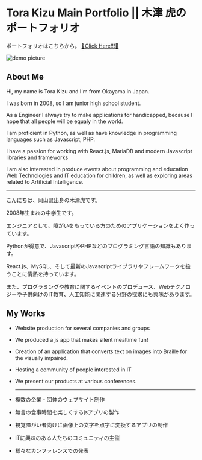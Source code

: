 # Tora Kizu Main Portfolio || 木津 虎のポートフォリオ

ポートフォリオはこちらから。
[🔗Click Here!!!🔗](https://tora-bim.com)


![demo picture](https://i.ibb.co/2ckjwVw/2023-08-30-203651.png)

## About Me

Hi, my name is Tora Kizu and I'm from Okayama in Japan.

I was born in 2008, so I am junior high school student.

As a Engineer I always try to make applications for handicapped, because I hope that all people will be equaly in the world.

I am proficient in Python, as well as have knowledge in programming languages such as Javascript, PHP.

I have a passion for working with React.js, MariaDB and modern Javascript libraries and frameworks

I am also interested in produce events about programming and education Web Technologies and IT education for children, as well as exploring areas related to Artificial Intelligence.

_______

こんにちは、岡山県出身の木津虎です。

2008年生まれの中学生です。

エンジニアとして、障がいをもっている方のためのアプリケーションをよく作っています。

Pythonが得意で、JavascriptやPHPなどのプログラミング言語の知識もあります。

React.js、MySQL、そして最新のJavascriptライブラリやフレームワークを扱うことに情熱を持っています。

また、プログラミングや教育に関するイベントのプロデュース、Webテクノロジーや子供向けのIT教育、人工知能に関連する分野の探求にも興味があります。



## My Works

* Website production for several companies and groups
* We produced a js app that makes silent mealtime fun!
* Creation of an application that converts text on images into Braille for the visually impaired.
* Hosting a community of people interested in IT
* We present our products at various conferences.

  ___________

* 複数の企業・団体のウェブサイト制作
* 無言の食事時間を楽しくするjsアプリの製作
* 視覚障がい者向けに画像上の文字を点字に変換するアプリの制作
* ITに興味のある人たちのコミュニティの主催
* 様々なカンファレンスでの発表
